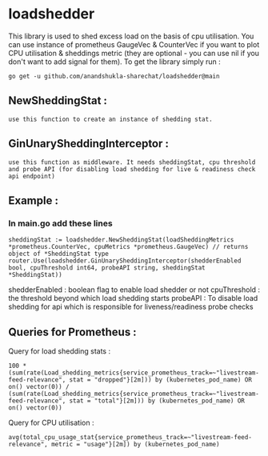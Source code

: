 # loadshedder

 This library is used to shed excess load on the basis of cpu utilisation. You can use instance of prometheus GaugeVec & CounterVec if you want to plot CPU utilisation & sheddings metric (they are optional - you can use nil if you don't want to add signal for them). To get the library simply run : 

    go get -u github.com/anandshukla-sharechat/loadshedder@main

## NewSheddingStat : 
    use this function to create an instance of shedding stat.

 

## GinUnarySheddingInterceptor : 
    use this function as middleware. It needs sheddingStat, cpu threshold and probe API (for disabling load shedding for live & readiness check api endpoint)


##    Example :
### In main.go add these lines 


    sheddingStat := loadshedder.NewSheddingStat(loadSheddingMetrics *prometheus.CounterVec, cpuMetrics *prometheus.GaugeVec) // returns object of *SheddingStat type
    router.Use(loadshedder.GinUnarySheddingInterceptor(shedderEnabled bool, cpuThreshold int64, probeAPI string, sheddingStat *SheddingStat))

    
shedderEnabled : boolean flag to enable load shedder or not
cpuThreshold : the threshold beyond which load shedding starts
probeAPI : To disable load shedding for api which is responsible for liveness/readiness probe checks 


## Queries for Prometheus :

Query for load shedding stats : 

    100 * (sum(rate(Load_shedding_metrics{service_prometheus_track=~"livestream-feed-relevance", stat = "dropped"}[2m])) by (kubernetes_pod_name) OR on() vector(0)) / (sum(rate(Load_shedding_metrics{service_prometheus_track=~"livestream-feed-relevance", stat = "total"}[2m])) by (kubernetes_pod_name) OR on() vector(0))

Query for CPU utilisation :

    avg(total_cpu_usage_stat{service_prometheus_track=~"livestream-feed-relevance", metric = "usage"}[2m]) by (kubernetes_pod_name) 
    
